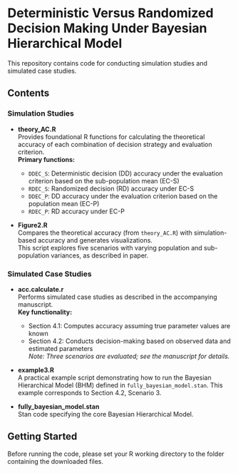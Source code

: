 # Deterministic Versus Randomized Decision Making Under Bayesian Hierarchical Model

This repository contains code for conducting simulation studies and simulated case studies.

## Contents

### Simulation Studies

- **theory_AC.R**  
  Provides foundational R functions for calculating the theoretical accuracy of each combination of decision strategy and evaluation criterion.  
  **Primary functions:**  
  - `DDEC_S`: Deterministic decision (DD) accuracy under the evaluation criterion based on the sub-population mean (EC-S)  
  - `RDEC_S`: Randomized decision (RD) accuracy under EC-S  
  - `DDEC_P`: DD accuracy under the evaluation criterion based on the population mean (EC-P)  
  - `RDEC_P`: RD accuracy under EC-P  

- **Figure2.R**  
  Compares the theoretical accuracy (from `theory_AC.R`) with simulation-based accuracy and generates visualizations.  
  This script explores five scenarios with varying population and sub-population variances, as described in paper.

### Simulated Case Studies

- **acc.calculate.r**  
  Performs simulated case studies as described in the accompanying manuscript.  
  **Key functionality:**  
  - Section 4.1: Computes accuracy assuming true parameter values are known  
  - Section 4.2: Conducts decision-making based on observed data and estimated parameters  
  *Note: Three scenarios are evaluated; see the manuscript for details.*

- **example3.R**  
  A practical example script demonstrating how to run the Bayesian Hierarchical Model (BHM) defined in `fully_bayesian_model.stan`. This example corresponds to Section 4.2, Scenario 3.

- **fully_bayesian_model.stan**  
  Stan code specifying the core Bayesian Hierarchical Model.

## Getting Started

Before running the code, please set your R working directory to the folder containing the downloaded files.

